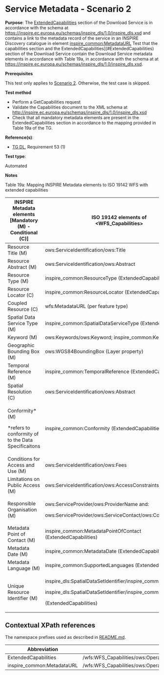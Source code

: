 # Service Metadata - Scenario 2

**Purpose**: The [ExtendedCapabilities](#ExtendedCapabilities) section of the Download Service is in accordance with the schema at https://inspire.ec.europa.eu/schemas/inspire_dls/1.0/inspire_dls.xsd and contains a link to the metadata record of the service in an INSPIRE Discovery catalogue in element [inspire_common:MetadataURL](#inspireCommonMetadataUrl)
Test that the capabilities section and the ExtendedCapabilities](#ExtendedCapabilities) section of the Download Service contain the Download Service metadata elements in accordance with Table 19a, in accordance with the schema at at https://inspire.ec.europa.eu/schemas/inspire_dls/1.0/inspire_dls.xsd.


**Prerequisites**

This test only applies to [Scenario 2](./README.md#scenarios). Otherwise, the test case is skipped.

**Test method**

* Perform a GetCapabilities request
* Validate the Capabilities document to the XML schema at http://inspire.ec.europa.eu/schemas/inspire_dls/1.0/inspire_dls.xsd
* Check that all mandatory metadata elements are present in the ExtendedCapabilities section in accordance to the mapping provided in Table 19a of the TG.

**Reference(s)**:

* [TG DL](./README.md#ref_TG_DL), Requirement 53 (1)

**Test type**:

Automated

**Notes**

Table 19a: Mapping INSPIRE Metadata elements to ISO 19142 WFS with extended capabilities

INSPIRE Metadata elements<br>[Mandatory (M) - Conditional (C)] |ISO 19142 elements of<br><WFS\_Capabilities>
--------------------------------------------------- | -------------------------------------------------------------------------
|Resource Title (M)                                 |ows:ServiceIdentification/ows:Title |
|Resource Abstract (M)                              |ows:ServiceIdentification/ows:Abstract |
|Resource Type (M)                                  |inspire\_common:ResourceType (ExtendedCapabilities) |
|Resource Locator (C)                               |inspire\_common:ResourceLocator (ExtendedCapabilities) |
|Coupled Resource (C)                               |wfs:MetadataURL (per feature type) |
|Spatial Data Service Type (M)                      |inspire\_common:SpatialDataServiceType (ExtendedCapabilities) |
|Keyword (M)                                        |ows:Keywords/ows:Keyword; inspire\_common:Keyword |
|Geographic Bounding Box (M)                        |ows:WGS84BoundingBox (Layer property) |
|Temporal Reference (M)                             |inspire\_common:TemporalReference (ExtendedCapabilities) |
|Spatial Resolution (C)                             |ows:ServiceIdentification/ows:Abstract |
|<p>Conformity\* (M) </p><p>\*refers to conformity of to the Data Specificaitons </p>|inspire\_common:Conformity (ExtendedCapabilities) |
|Conditions for Access and Use (M)                  |ows:ServiceIdentification/ows:Fees |
|Limitations on Public Access (M)                   |ows:ServiceIdentification/ows:AccessConstraints|
|Responsible Organisation (M)                       |<p>ows:ServiceProvider/ows:ProviderName and: </p><p>ows:ServiceProvider/ows:ServiceContact/ows:ContactInfo </p>|
|Metadata Point of Contact (M)                      |inspire\_common:MetadataPointOfContact (ExtendedCapabilities) |
|Metadata Date (M)                                  |inspire\_common:MetadataDate (ExtendedCapabilities) |
|Metadata Language (M)                              |inspire\_common:SupportedLanguages (ExtendedCapabilities) |
|Unique Resource Identifier (M)                     |<p>inspire\_dls:SpatialDataSetIdentifier/inspire\_common:Code </p><p>inspire\_dls:SpatialDataSetIdentifier/inspire\_common:Namespace </p><p>(ExtendedCapabilities) </p>|




## Contextual XPath references

The namespace prefixes used as described in [README.md](http://inspire.ec.europa.eu/id/ats/download-wfs/3.1/wfs-pre-defined/README#namespaces).

Abbreviation                                               |  XPath expression
---------------------------------------------------------- | -------------------------------------------------------------------------
ExtendedCapabilities <a name="ExtendedCapabilities"></a>   | /wfs:WFS_Capabilities/ows:OperationsMetadata/ows:ExtendedCapabilities/inspire_dls:ExtendedCapabilities/
inspire_common:MetadataURL <a name="inspireCommonMetadataUrl"></a> | /wfs:WFS_Capabilities/ows:OperationsMetadata/ows:ExtendedCapabilities/inspire_dls:ExtendedCapabilities/inspire_common:MetadataUrl/inspire_common:URL
